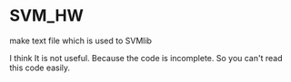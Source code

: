 # SVM_HW
make text file which is used  to SVMlib

I think It is not useful.
Because the code is incomplete.
So you can't read this code easily.
